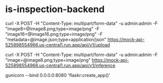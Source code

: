 # is-inspection-backend
curl -X POST -H "Content-Type: multipart/form-data" -u admin:admin -F "image8=@image8.png;type=image/png" -F "image16=@image16.png;type=image/png" -F "metadata=@image.json;type=application/json" https://mock-api-525898554966.us-central1.run.app/api/v1/upload

curl -X POST -H "Content-Type: multipart/form-data" -u admin:admin -F "image=@image8.png;type=image/png" https://mock-api-525898554966.us-central1.run.app/api/v1/inference

gunicorn --bind 0.0.0.0:8080 'flaskr:create_app()'